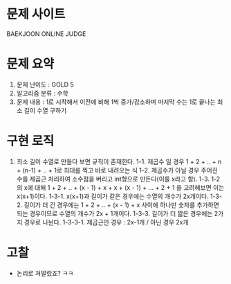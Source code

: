 # 문제 사이트
BAEKJOON ONLINE JUDGE


# 문제 요약
1. 문제 난이도 : GOLD 5
2. 알고리즘 분류 : 수학
3. 문제 내용 : 1로 시작해서 이전에 비해 1씩 증가/감소하며 마지막 수는 1로 끝나는 최소 길이 수열 구하기

# 구현 로직
1. 최소 길이 수열로 만들다 보면 규칙이 존재한다.
    1-1. 제곱수 일 경우 1 + 2 + .. + n + (n-1) + .. + 1로 최대를 찍고 바로 내려오는 식
    1-2. 제곱수가 아닐 경우 주어진 수를 제곱근 처리하여 소수점을 버리고 int형으로 만든다(이를 x라고 함).
    1-3. 1-2의 x에 대해 1 + 2 + .. + (x - 1) + x + x + (x - 1) + ... + 2 + 1 을 고려해보면 이는 x(x+1)이다.
        1-3-1. x(x+1)과 길이가 같은 경우에는 수열의 개수가 2x개이다.
        1-3-2. 길이가 더 긴 경우에는 1 + 2 + .. + (x - 1) + x 사이에 하나만 숫자를 추가하면 되는 경우이므로 수열의 개수가 2x + 1개이다.
        1-3-3. 길이가 더 짧은 경우에는 2가지 경우로 나뉜다.
            1-3-3-1. 제곱근인 경우 : 2x-1개 / 아닌 경우 2x개


# 고찰
- 논리로 쳐발랐죠? ㅋㅋ